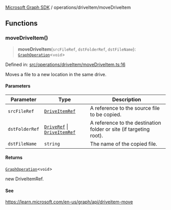 [Microsoft Graph SDK](../../modules.md) / operations/driveItem/moveDriveItem

## Functions

### moveDriveItem()

> **moveDriveItem**(`srcFileRef`, `dstFolderRef`, `dstFileName`): [`GraphOperation`](../../models/GraphOperation.md#graphoperation)\<`void`\>

Defined in: [src/operations/driveItem/moveDriveItem.ts:16](https://github.com/Future-Secure-AI/microsoft-graph/blob/6f587d043e8277194e9b2feca914ab2cba9d258d/src/operations/driveItem/moveDriveItem.ts#L16)

Moves a file to a new location in the same drive.

#### Parameters

| Parameter | Type | Description |
| ------ | ------ | ------ |
| `srcFileRef` | [`DriveItemRef`](../../models/DriveItemRef.md#driveitemref) | A reference to the source file to be copied. |
| `dstFolderRef` | [`DriveRef`](../../models/DriveRef.md#driveref) \| [`DriveItemRef`](../../models/DriveItemRef.md#driveitemref) | A reference to the destination folder or site (if targeting root). |
| `dstFileName` | `string` | The name of the copied file. |

#### Returns

[`GraphOperation`](../../models/GraphOperation.md#graphoperation)\<`void`\>

new DriveItemRef.

#### See

https://learn.microsoft.com/en-us/graph/api/driveitem-move
